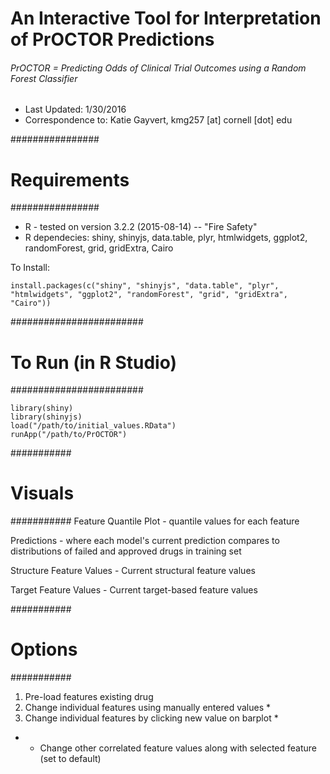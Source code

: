 # An Interactive Tool for Interpretation of PrOCTOR Predictions
###### PrOCTOR = Predicting Odds of Clinical Trial Outcomes using a Random Forest Classifier

- Last Updated: 1/30/2016
- Correspondence to:  Katie Gayvert, kmg257 [at] cornell [dot] edu

################
# Requirements #
################
- R - tested on version  3.2.2 (2015-08-14) -- "Fire Safety"
- R dependecies: shiny, shinyjs, data.table, plyr, htmlwidgets, ggplot2, randomForest, grid, gridExtra, Cairo

To Install:
```
install.packages(c("shiny", "shinyjs", "data.table", "plyr", "htmlwidgets", "ggplot2", "randomForest", "grid", "gridExtra", "Cairo"))
```
########################
# To Run (in R Studio) #
########################
```
library(shiny)
library(shinyjs)
load("/path/to/initial_values.RData")
runApp("/path/to/PrOCTOR")
```

###########
# Visuals #
###########
Feature Quantile Plot - quantile values for each feature

Predictions - where each model's current prediction compares to distributions of failed and approved drugs in training set

Structure Feature Values - Current structural feature values 

Target Feature Values - Current target-based feature values

###########
# Options #
###########
1. Pre-load features existing drug
2. Change individual features using manually entered values *
3. Change individual features by clicking new value on barplot *
- * Change other correlated feature values along with selected feature (set to default)

